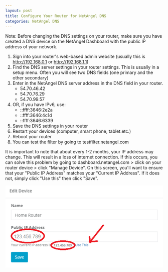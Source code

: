 ```yaml
---
layout: post
title: Configure Your Router for NetAngel DNS
categories: NetAngel DNS
---
```

Note: Before changing the DNS settings on your router, make sure you have created a DNS device on the NetAngel Dashboard with the public IP address of your network.

1. Sign into your router's web-based admin website (usually this is http://192.168.0.1 or http://192.168.1.1)
2. Find the DNS server settings in your router settings.  This is usually in a setup menu.  Often you will see two DNS fields (one primary and the other secondary)
3. Enter in the NetAngel DNS server address in the DNS field in your router.  
   * 54.70.46.42
   * 54.70.76.29
   * 54.70.99.57
4. OR, if you have IPv6, use:
   * ::ffff:3646:2e2a
   * ::ffff:3646:4c1d
   * ::ffff:3646:6339
5. Save the DNS settings in your router
6. Restart your devices (computer, smart phone, tablet.etc.)
7. Reboot your router
8. You can test the filter by going to testfilter.netangel.com

It is important to note that about every 1-2 months, your IP address may change. This will result in a loss of internet connection. If this occurs, you can solve this problem by going to dashboard.netangel.com > click on your router device > click "Manage Device". On this screen, you'll want to ensure that your "Public IP Address" matches your "Current IP Address". If it does not, simply click "Use this" then click "Save".

![Public IP Address](/img/uploads/25x2o3ddwajzvs5zu8e7g16nuwhlg9bf83jxd77sys182c4n79.png)
